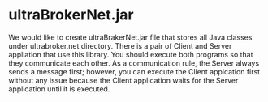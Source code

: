 # ultraBrokerNet.jar
We would like to create ultraBrakerNet.jar file that stores all Java classes under ultrabroker.net directory.
There is a pair of Client and Server appliation that use this library. You should execute both programs so that they communicate each other.
As a communication rule, the Server always sends a message first; however, you can execute the Client applcation first without any issue because the Client application waits for the Server application until it is executed.
